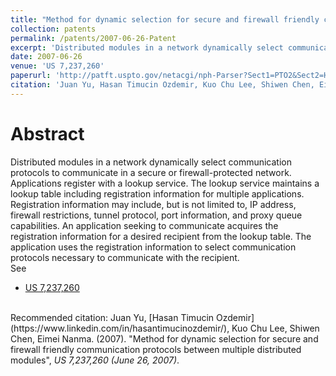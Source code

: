 ```yaml
---
title: "Method for dynamic selection for secure and firewall friendly communication protocols between multiple distributed modules"
collection: patents
permalink: /patents/2007-06-26-Patent
excerpt: 'Distributed modules in a network dynamically select communication protocols to communicate in a secure or firewall-protected network. '
date: 2007-06-26
venue: 'US 7,237,260'
paperurl: 'http://patft.uspto.gov/netacgi/nph-Parser?Sect1=PTO2&Sect2=HITOFF&p=1&u=%2Fnetahtml%2FPTO%2Fsearch-bool.html&r=1&f=G&l=50&co1=AND&d=PTXT&s1=7,237,260.PN.&OS=PN/7,237,260&RS=PN/7,237,260'
citation: 'Juan Yu, Hasan Timucin Ozdemir, Kuo Chu Lee, Shiwen Chen, Eimei Nanma. (2007). &quot;Method for dynamic selection for secure and firewall friendly communication protocols between multiple distributed modules&quot;, <i>US 7,237,260 (June 26, 2007)</i>.'
---
```


Abstract
========
Distributed modules in a network dynamically select communication protocols to communicate in a secure or firewall-protected network. 
Applications register with a lookup service. 
The lookup service maintains a lookup table including registration information for multiple applications. 
Registration information may include, but is not limited to, IP address, firewall restrictions, tunnel protocol, port information, and proxy queue capabilities. 
An application seeking to communicate acquires the registration information for a desired recipient from the lookup table. 
The application uses the registration information to select communication protocols necessary to communicate with the recipient.
<br>
See
- [US 7,237,260](http://patft.uspto.gov/netacgi/nph-Parser?Sect1=PTO2&Sect2=HITOFF&p=1&u=%2Fnetahtml%2FPTO%2Fsearch-bool.html&r=1&f=G&l=50&co1=AND&d=PTXT&s1=7,237,260.PN.&OS=PN/7,237,260&RS=PN/7,237,260)

<br>
Recommended citation: Juan Yu, [Hasan Timucin Ozdemir](https://www.linkedin.com/in/hasantimucinozdemir/), Kuo Chu Lee, Shiwen Chen, Eimei Nanma. (2007). "Method for dynamic selection for secure and firewall friendly communication protocols between multiple distributed modules", <i>US 7,237,260 (June 26, 2007)</i>. 
